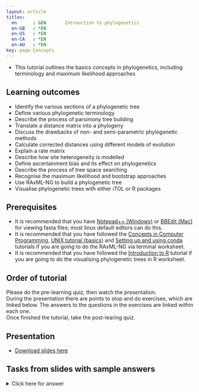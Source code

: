 ```yaml
---
layout: article
titles:
  en      : &EN       Introuction to phylogenetics
  en-GB   : *EN
  en-US   : *EN
  en-CA   : *EN
  en-AU   : *EN
key: page-Concepts
---
```



* This tutorial outlines the basics concepts in phylogenetics, including terminology and maximum likelihood approaches<br />

## Learning outcomes
* Identify the various sections of a phylogenetic tree
* Define various phylogenetic terminology
* Describe the process of parsimony tree building
* Translate a distance matrix into a phylogeny
* Discuss the drawbacks of non- and semi-parametric phylogenetic methods
* Calculate corrected distances using different models of evolution
* Explain a rate matrix
* Describe how site heterogeneity is modelled
* Define ascertainment bias and its effect on phylogenetics
* Describe the process of tree space searching
* Recognise the maximum likelihood and bootstrap approaches
* Use RAxML-NG to build a phylogenetic tree
* Visualise phylogenetic trees with either iTOL or R packages

## Prerequisites
* It is recommended that you have [Notepad++ (Windows)](https://notepad-plus-plus.org/downloads/) or [BBEdit (Mac)](https://www.barebones.com/products/bbedit/) for viewing fasta files; most linux default editors can do this.
* It is recommended that you have followed the [Concepts in Computer Programming](https://conmeehan.github.io/PathogenDataCourse/ConceptsInComputerProgramming), [UNIX tutorial (basics)](https://conmeehan.github.io/UNIXtutorial) and [Setting up and using conda](https://conmeehan.github.io/PathogenDataCourse/CondaInstallAndUse) tutorials if you are going to do the RAxML-NG via terminal worksheet.
* It is recommended that you have followed the [Introduction to R](https://conmeehan.github.io/PathogenDataCourse/IntroToR) tutorial if you are going to do the visualising phylogenetic trees in R worksheet.

## Order of tutorial

Please do the pre-learning quiz, then watch the presentation. <br />
During the presentation there are points to stop and do exercises, which are linked below. The answers to the questions in the exercises are linked within each one.<br />
Once finished the tutorial, take the post-learing quiz.<br />

## Presentation
* [Download slides here]()

## Tasks from slides with sample answers

<details><summary>Click here for answer</summary>



</details><br />
